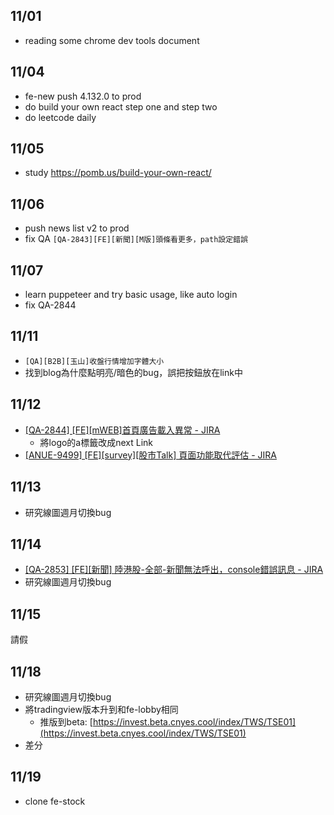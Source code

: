 ## 11/01
* reading some chrome dev tools document

## 11/04
* fe-new push 4.132.0 to prod
* do build your own react step one and step two
* do leetcode daily

## 11/05
* study https://pomb.us/build-your-own-react/

## 11/06
* push news list v2 to prod
* fix QA `[QA-2843][FE][新聞][M版]頭條看更多，path設定錯誤`

## 11/07
* learn puppeteer and try basic usage, like auto login
* fix QA-2844

## 11/11
* `[QA][B2B][玉山]收盤行情增加字體大小`
* 找到blog為什麼點明亮/暗色的bug，誤把按鈕放在link中

## 11/12
* [[QA-2844] [FE][mWEB]首頁廣告載入異常 - JIRA](https://cnyesrd.atlassian.net/browse/QA-2844)
	* 將logo的a標籤改成next Link
* [[ANUE-9499] [FE][survey][股市Talk] 頁面功能取代評估 - JIRA](https://cnyesrd.atlassian.net/browse/ANUE-9499)

## 11/13
- 研究線圖週月切換bug

## 11/14
* [[QA-2853] [FE][新聞] 陸港股-全部-新聞無法呼出，console錯誤訊息 - JIRA](https://cnyesrd.atlassian.net/browse/QA-2853)
* 研究線圖週月切換bug

## 11/15
請假

## 11/18
* 研究線圖週月切換bug
* 將tradingview版本升到和fe-lobby相同
	* 推版到beta: [https://invest.beta.cnyes.cool/index/TWS/TSE01](https://invest.beta.cnyes.cool/index/TWS/TSE01)
* 差分

## 11/19
* clone fe-stock
